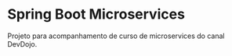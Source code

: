 # Spring Boot Microservices

Projeto para acompanhamento de curso de microservices do canal DevDojo.
